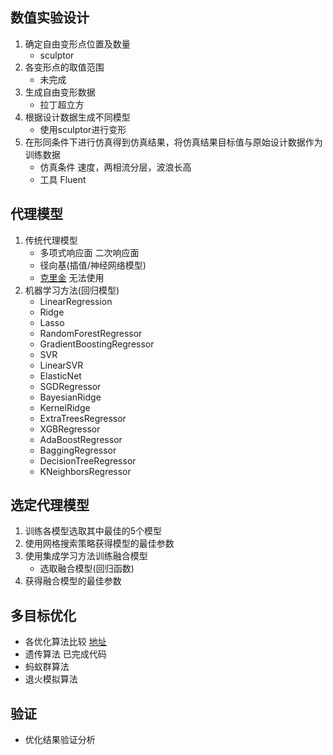 ## 数值实验设计
1. 确定自由变形点位置及数量
	- sculptor
2. 各变形点的取值范围
	- 未完成
3. 生成自由变形数据
	- 拉丁超立方
4. 根据设计数据生成不同模型
	- 使用sculptor进行变形
5. 在形同条件下进行仿真得到仿真结果，将仿真结果目标值与原始设计数据作为训练数据
	- 仿真条件
		速度，两相流分层，波浪长高
	- 工具
		Fluent

## 代理模型
1. 传统代理模型
	- 多项式响应面
		二次响应面
	- 径向基(插值/神经网络模型)
	- [克里金](https://www.baidu.com/link?url=7qj5Am_KCUWF9Xea3AW4Ap8Kg1VYlY1x3G6JzpBe00TmvV84h_Bh059awI4M343d&wd=&eqid=baf4f58b000a9300000000035db64e2d)
		无法使用
2. 机器学习方法(回归模型)
	- LinearRegression
	- Ridge
	- Lasso
	- RandomForestRegressor
	- GradientBoostingRegressor
	- SVR
	- LinearSVR
	- ElasticNet
	- SGDRegressor
	- BayesianRidge
	- KernelRidge
	- ExtraTreesRegressor
	- XGBRegressor
	- AdaBoostRegressor
	- BaggingRegressor
	- DecisionTreeRegressor
	- KNeighborsRegressor

## 选定代理模型
1. 训练各模型选取其中最佳的5个模型
2. 使用网格搜索策略获得模型的最佳参数
3. 使用集成学习方法训练融合模型
	- 选取融合模型(回归函数)
4. 获得融合模型的最佳参数

## 多目标优化
- 各优化算法比较 [地址](https://www.zhihu.com/question/29762576)
- 遗传算法
	已完成代码
- 蚂蚁群算法
- 退火模拟算法

## 验证
- 优化结果验证分析